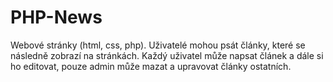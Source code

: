 # PHP-News

Webové stránky (html, css, php).
Uživatelé mohou psát články, které se následně zobrazí na stránkách. Každý uživatel může napsat článek a dále si ho editovat, pouze admin může mazat a upravovat články ostatních.
